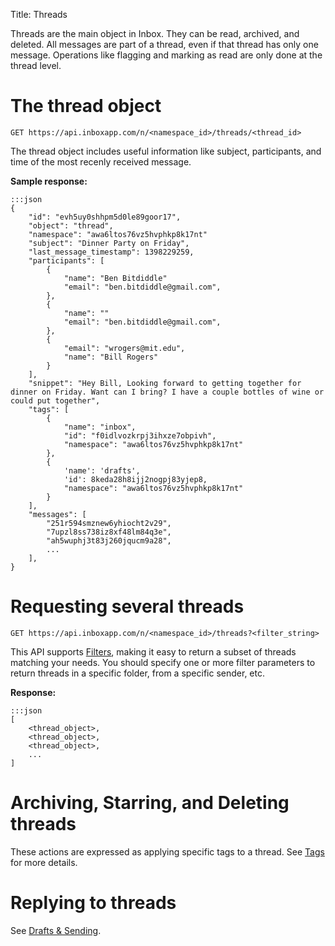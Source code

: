 Title: Threads


Threads are the main object in Inbox. They can be read, archived, and deleted. All messages are part of a thread, even if that thread has only one message. Operations like flagging and marking as read are only done at the thread level.


# The thread object

    GET https://api.inboxapp.com/n/<namespace_id>/threads/<thread_id>

The thread object includes useful information like subject, participants, and time of the most recenly received message.
 
**Sample response:**

```
:::json
{
    "id": "evh5uy0shhpm5d0le89goor17",
    "object": "thread",
    "namespace": "awa6ltos76vz5hvphkp8k17nt"
    "subject": "Dinner Party on Friday",
    "last_message_timestamp": 1398229259,
    "participants": [
        {
            "name": "Ben Bitdiddle"
            "email": "ben.bitdiddle@gmail.com",
        },
        {
            "name": ""
            "email": "ben.bitdiddle@gmail.com",
        },
        {
            "email": "wrogers@mit.edu",
            "name": "Bill Rogers"
        }
    ],
    "snippet": "Hey Bill, Looking forward to getting together for dinner on Friday. Want can I bring? I have a couple bottles of wine or could put together",
    "tags": [
        {
            "name": "inbox",
            "id": "f0idlvozkrpj3ihxze7obpivh",
            "namespace": "awa6ltos76vz5hvphkp8k17nt"
        },
        {
            'name': 'drafts',
            'id': 8keda28h8ijj2nogpj83yjep8,
            "namespace": "awa6ltos76vz5hvphkp8k17nt"
        }
    ],
    "messages": [
        "251r594smznew6yhiocht2v29",
        "7upzl8ss738iz8xf48lm84q3e",
        "ah5wuphj3t83j260jqucm9a28",
        ...
    ],
}
```



# Requesting several threads

    GET https://api.inboxapp.com/n/<namespace_id>/threads?<filter_string>

This API supports [Filters](#filters), making it easy to return a subset of threads matching your needs. You should specify one or more filter parameters to return threads in a specific folder, from a specific sender, etc.

**Response:**

```
:::json
[
    <thread_object>,
    <thread_object>,
    <thread_object>,
    ...
]   
```


# Archiving, Starring, and Deleting threads

These actions are expressed as applying specific tags to a thread. See [Tags](#tags) for more details.


# Replying to threads

See [Drafts & Sending](#drafts).
